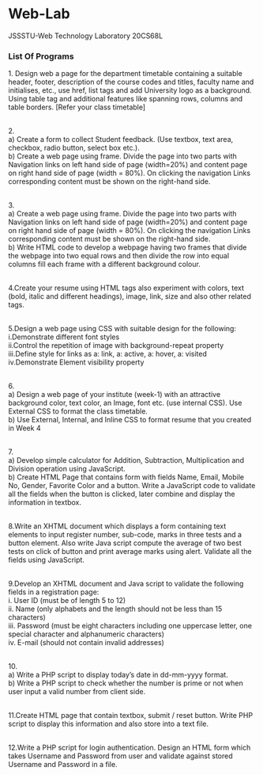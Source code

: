 # Web-Lab
JSSSTU-Web Technology Laboratory 20CS68L

<h3>List Of Programs</h3>
1. Design web a page for the department timetable containing a suitable header, footer, description of the course codes and titles, faculty name and initialises, etc., use href, list tags and add University logo as a background. Using table tag and additional features like spanning rows, columns and table borders. [Refer your class timetable]</br></br>

2.</br> a) Create a form to collect Student feedback. (Use textbox, text area, checkbox, radio button, select box etc.).
</br>b) Create a web page using frame. Divide the page into two parts with Navigation links on left hand side of page (width=20%) and content page on right hand side of page (width = 80%). On clicking the navigation Links corresponding content must be shown on the right-hand side.</br></br>

3.</br> a) Create a web page using frame. Divide the page into two parts with Navigation links on left hand side of page (width=20%) and content page on right hand side of page (width = 80%). On clicking the navigation Links corresponding content must be shown on the right-hand side.
</br> b) Write HTML code to develop a webpage having two frames that divide the webpage into two equal rows and then divide the row into equal columns fill each frame with a different background colour.</br></br>

4.Create your resume using HTML tags also experiment with colors, text (bold, italic and different headings), image, link, size and also other related tags.</br></br>

5.Design a web page using CSS with suitable design for the following:
</br>i.Demonstrate different font styles
</br>ii.Control the repetition of image with background-repeat property
</br>iii.Define style for links as a: link, a: active, a: hover, a: visited
iv.Demonstrate Element visibility property</br></br>

6.</br>a) Design a web page of your institute (week-1) with an attractive background color, text color, an Image, font etc. (use internal CSS). Use External CSS to format the class timetable.
</br>b) Use External, Internal, and Inline CSS to format resume that you created in Week 4</br></br>

7.</br>a) Develop simple calculator for Addition, Subtraction, Multiplication and Division operation using JavaScript.
</br>b) Create HTML Page that contains form with fields Name, Email, Mobile No, Gender, Favorite Color and a button. Write a JavaScript code to validate all the fields when the button is clicked, later combine and display the information in textbox.</br></br>

8.Write an XHTML document which displays a form containing text elements to input register number, sub-code, marks in three tests and a button element. Also write Java script compute the average of two best tests on click of button and print average marks using alert. Validate all the fields using JavaScript.</br></br>

9.Develop an XHTML document and Java script to validate the following fields in a registration page:
</br>i. User ID (must be of length 5 to 12)
</br>ii. Name (only alphabets and the length should not be less than 15 characters)
</br>iii. Password (must be eight characters including one uppercase letter, one special character and alphanumeric characters)
</br>iv. E-mail (should not contain invalid addresses)</br></br>

10.</br>a) Write a PHP script to display today’s date in dd-mm-yyyy format.
</br>b) Write a PHP script to check whether the number is prime or not when user input a valid number from client side.</br></br>

11.Create HTML page that contain textbox, submit / reset button. Write PHP script to display this information and also store into a text file.</br></br>

12.Write a PHP script for login authentication. Design an HTML form which takes Username and Password from user and validate against stored Username and Password in a file.</br></br>
